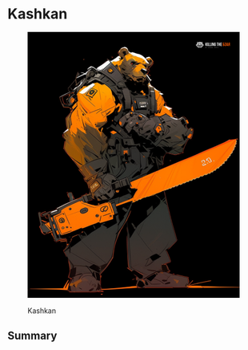 # Kashkan

<figure><img src="../../.gitbook/assets/bear_Kashkan_cover.png" alt=""><figcaption><p>Kashkan</p></figcaption></figure>

## Summary
